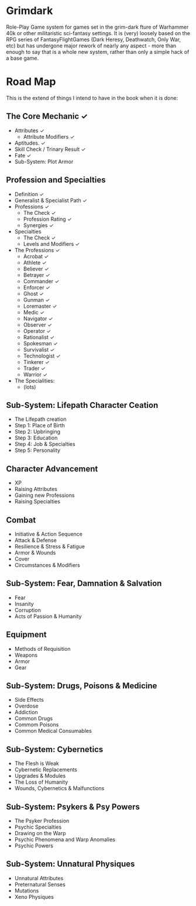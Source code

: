 # Grimdark
Role-Play Game system for games set in the grim-dark fture of Warhammer 40k or other militaristic sci-fantasy settings. It is (very) loosely based on the RPG series of FantasyFlightGames (Dark Heresy, Deathwatch, Only War, etc) but has undergone major rework of nearly any aspect - more than enough to say that is a whole new system, rather than only a simple hack of a base game.

# Road Map
This is the extend of things I intend to have in the book when it is done:

## The Core Mechanic ✓
- Attributes ✓
    + Attribute Modifiers ✓
- Aptitudes. ✓
- Skill Check / Trinary Result ✓
- Fate ✓
- Sub-System: Plot Armor

## Profession and Specialties
- Definition ✓
- Generalist & Specialist Path ✓
- Professions ✓
    - The Check ✓
    - Profession Rating ✓
    - Synergies ✓
- Specialties
    - The Check ✓
    - Levels and Modifiers ✓
- The Professions ✓
    - Acrobat ✓
    - Athlete ✓
    - Believer ✓
    - Betrayer ✓
    - Commander ✓
    - Enforcer ✓
    - Ghost ✓
    - Gunman ✓
    - Loremaster ✓ 
    - Medic ✓
    - Navigator ✓
    - Observer ✓
    - Operator ✓
    - Rationalist ✓
    - Spokesman ✓
    - Survivalist ✓
    - Technologist ✓
    - Tinkerer ✓
    - Trader ✓
    - Warrior ✓
- The Specialities:
    - (lots)

## Sub-System: Lifepath Character Ceation
- The Lifepath creation
- Step 1: Place of Birth
- Step 2: Upbringing
- Step 3: Education
- Step 4: Job & Specialties
- Step 5: Personality

## Character Advancement
- XP
- Raising Attributes
- Gaining new Professions
- Raising Specialties

## Combat
- Initiative & Action Sequence
- Attack & Defense
- Resilience & Stress & Fatigue
- Armor & Wounds
- Cover
- Circumstances & Modifiers

## Sub-System: Fear, Damnation & Salvation
- Fear
- Insanity
- Corruption
- Acts of Passion & Humanity

## Equipment
- Methods of Requisition
- Weapons
- Armor
- Gear

## Sub-System: Drugs, Poisons & Medicine
- Side Effects
- Overdose
- Addiction
- Common Drugs
- Commom Poisons
- Common Medical Consumables

## Sub-System: Cybernetics
- The Flesh is Weak
- Cybernetic Replacements
- Upgrades & Modules
- The Loss of Humanity
- Wounds, Cybernetics & Malfunctions

## Sub-System: Psykers & Psy Powers
- The Psyker Profession
- Psychic Specialties
- Drawing on the Warp
- Psychic Phenomena and Warp Anomalies
- Psychic Powers

## Sub-System: Unnatural Physiques
- Unnatural Attributes
- Preternatural Senses
- Mutations
- Xeno Physiques

